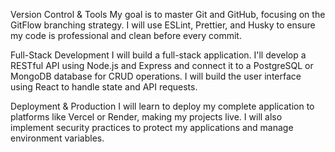 Version Control & Tools
My goal is to master Git and GitHub, focusing on the GitFlow branching strategy. I will use ESLint, Prettier, and Husky to ensure my code is professional and clean before every commit.

Full-Stack Development
I will build a full-stack application. I'll develop a RESTful API using Node.js and Express and connect it to a PostgreSQL or MongoDB database for CRUD operations. I will build the user interface using React to handle state and API requests.

Deployment & Production
I will learn to deploy my complete application to platforms like Vercel or Render, making my projects live. I will also implement security practices to protect my applications and manage environment variables.
